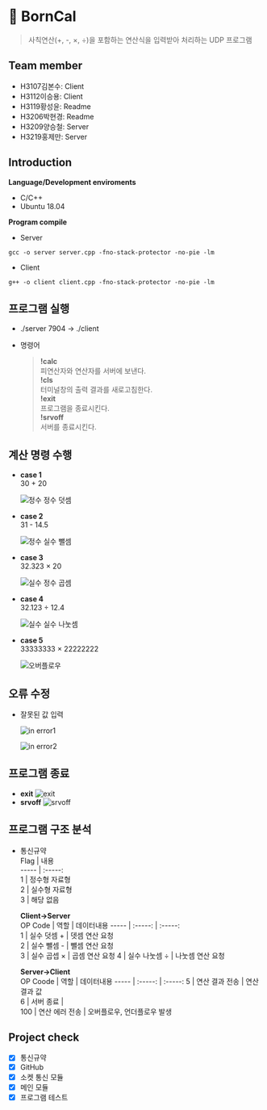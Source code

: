 # 🧮 BornCal    
> 사칙연산(+, -, ×, ÷)을 포함하는 연산식을 입력받아 처리하는 UDP 프로그램
## Team member
* H3107김본수: Client  
* H3112이승용: Client  
* H3119황성윤: Readme  
* H3206박현경: Readme  
* H3209양승철: Server   
* H3219홍제만: Server  

## Introduction

**Language/Development enviroments**
* C/C++
* Ubuntu 18.04  
  
**Program compile**  
* Server  
```
gcc -o server server.cpp -fno-stack-protector -no-pie -lm
```  
* Client  
```  
g++ -o client client.cpp -fno-stack-protector -no-pie -lm
```  
## 프로그램 실행    
* ./server 7904 → ./client  

* 명령어   
  > **!calc**   
  피연산자와 연산자를 서버에 보낸다.    
  **!cls**  
  터미널창의 출력 결과를 새로고침한다.  
  **!exit**  
  프로그램을 종료시킨다.    
  **!srvoff**  
  서버를 종료시킨다.    
  
## 계산 명령 수행  
* **case 1**   
30 + 20  
  
  ![정수 정수 덧셈](https://user-images.githubusercontent.com/74813313/175808469-ba05c4f9-c540-411e-bbde-b7715ae75641.png)   
* **case 2**   
31 - 14.5  
  
  ![정수 실수 뺄셈](https://user-images.githubusercontent.com/74813313/175808514-fa1433f6-9174-4484-bde6-f86c735f5220.png)     
* **case 3**     
32.323 × 20  
  
  ![실수 정수 곱셈](https://user-images.githubusercontent.com/74813313/175808558-2a84b2ab-9d49-4fc2-a109-164789ee15ad.png)   
* **case 4**   
32.123 ÷ 12.4  
  
  ![실수 실수 나눗셈](https://user-images.githubusercontent.com/74813313/175808571-28a50c1e-0f3f-4753-9d37-094b2ae53dcd.png)  
* **case 5**  
33333333 × 22222222  
  
  ![오버플로우](https://user-images.githubusercontent.com/74813313/175809960-a4822ef0-27fb-4d0e-8bdb-71571285221f.png)    

## 오류 수정   
* 잘못된 값 입력  

  ![in error1](https://user-images.githubusercontent.com/74813313/175815453-dbeb5021-68fd-40fd-bf2f-f3b5fb26b68c.png)   
  
  ![in error2](https://user-images.githubusercontent.com/74813313/175815465-e89c9ecc-bfac-44a1-976f-7757a89423ed.png)   

## 프로그램 종료   
* **exit** 
  ![exit](https://user-images.githubusercontent.com/74813313/175810107-e77b37f7-3a8e-4918-baf6-2b90fecaae85.png)
* **srvoff** 
  ![srvoff](https://user-images.githubusercontent.com/74813313/175810065-24eeac5e-5233-4756-81e6-bec6faa2ff94.png)

## 프로그램 구조 분석
* 통신규약  
  Flag | 내용    
  ----- | :-----:    
  1 | 정수형 자료형    
  2 | 실수형 자료형     
  3 | 해당 없음   
 
  **Client→Server**    
  OP Code | 역할 | 데이터내용 
  ----- | :-----: | :-----:  
  1 | 실수 덧셈 + | 뎃셈 연산 요청  
  2 | 실수 뺄셈 - | 뺄셈 연산 요청  
  3 | 실수 곱셉 × | 곱셈 연산 요청
  4 | 실수 나눗셈 ÷ | 나눗셈 연산 요청
  
  **Server→Client**  
  OP Coode | 역할 | 데이터내용
  ----- | :-----: | :-----:
  5 | 연산 결과 전송 | 연산 결과 값    
  6 | 서버 종료 |     
  100 | 연산 에러 전송 | 오버플로우, 언더플로우 발생   
  
## Project check  
- [x] 통신규약  
- [x] GitHub  
- [x] 소켓 통신 모듈  
- [x] 메인 모듈  
- [x] 프로그램 테스트
